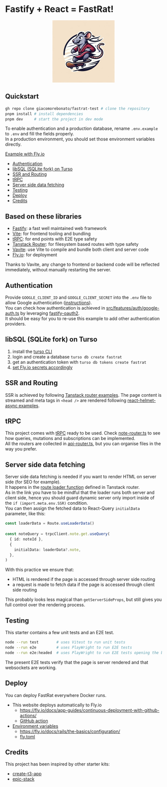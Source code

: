 # Fastify + React = FastRat! <!-- omit from toc -->

<p align="center">
  <img 
    src="https://github.com/giacomorebonato/fastrat/blob/main/src/images/logo.jpg?raw=true" 
    alt="A rat on a skateboard"
    width='200'
    height='200'
  />
</p>

## Quickstart <!-- omit from toc -->

```bash
gh repo clone giacomorebonato/fastrat-test # clone the repository
pnpm install # install dependencies
pnpm dev     # start the project in dev mode
```

To enable authentication and a production database, rename `.env.example` to `.env` and fill the fields properly.  
In a production environment, you should set those environment variables directly.

[Example with Fly.io](https://fly.io/docs/reference/secrets/)


- [Authentication](#authentication)
- [libSQL (SQLite fork) on Turso](#libsql-sqlite-fork-on-turso)
- [SSR and Routing](#ssr-and-routing)
- [tRPC](#trpc)
- [Server side data fetching](#server-side-data-fetching)
- [Testing](#testing)
- [Deploy](#deploy)
- [Credits](#credits)

## Based on these libraries <!-- omit from toc -->

* [Fastify](https://fastify.dev): a fast well maintained web framework
* [Vite](https://vitejs.dev): for frontend tooling and bundling
* [tRPC](https://trpc.io/docs/server/adapters/fastify): for end points with E2E type safety
* [Tanstack Router](https://tanstack.com/router/latest): for filesystem based routes with type safety
* [Vavite](https://github.com/cyco130/vavite): use Vite to compile and bundle both client and server code
* [Fly.io](https://fly.io): for deployment


Thanks to Vavite, any change to frontend or backend code will be reflected immediately, without manually restarting the server.

## Authentication

Provide `GOOGLE_CLIENT_ID` and `GOOGLE_CLIENT_SECRET` into the `.env` file to allow Google authentication ([instructions](https://www.balbooa.com/help/gridbox-documentation/integrations/other/google-client-id)).  
You can check how authentication is achieved in [src/features/auth/google-auth.ts](src/auth/google-auth.ts) by leveraging [fastify-oauth2](https://github.com/fastify/fastify-oauth2).  
It should be easy for you to re-use this example to add other authentication providers.

## libSQL (SQLite fork) on Turso

1. install the [turso CLI](https://docs.turso.tech/cli/installation)
2. login and create a database `turso db create fastrat`
3. get an authentication token with `turso db tokens create fastrat`
4. [set Fly.io secrets accordingly](https://fly.io/docs/flyctl/secrets-set/)

## SSR and Routing

SSR is achieved by following [Tanstack router examples](https://github.com/TanStack/router/tree/main/examples/react/basic-ssr-streaming-file-based).
The page content is streamed and meta tags in `<head />` are rendered following [react-helmet-async examples](https://github.com/staylor/react-helmet-async?tab=readme-ov-file#streams).


## tRPC

This project comes with [tRPC](https://trpc.io) ready to be used.
Check [note-router.ts](src/notes/note-api.ts) to see how queries, mutations and subscriptions can be implemented.  
All the routers are collected in [api-router.ts](src/server/api-router.ts), but you can organise files in the way you prefer.

## Server side data fetching

Server side data fetching is needed if you want to render HTML on server side (for SEO for example).  
It happens in the [route loader function](src/routes/notes/$noteId.tsx) defined in Tanstack router.  
As in the link you have to be mindful that the loader runs both server and client side, hence you should guard dynamic server only import inside of the `if (import.meta.env.SSR)` condition.  
You can then assign the fetched data to React-Query `initialData` parameter, like this:

```typescript
const loaderData = Route.useLoaderData()

const noteQuery = trpcClient.note.get.useQuery(
  { id: noteId },
  {
    initialData: loaderData?.note,
  },
)
```

With this practice we ensure that:

* HTML is rendered if the page is accessed through server side routing
* a request is made to fetch data if the page is accessed through client side routing

This probably looks less magical than `getServerSideProps`, but still gives you full control over the rendering process.

## Testing

This starter contains a few unit tests and an E2E test.

```bash
node --run test        # uses Vitest to run unit tests
node --run e2e         # uses PlayWright to run E2E tests
node --run e2e:headed  # uses PlayWright to run E2E tests opening the browser
```

The present E2E tests verify that the page is server rendered and that websockets are working.


## Deploy

You can deploy FastRat everywhere Docker runs.

* This website deploys automatically to Fly.io
  * https://fly.io/docs/app-guides/continuous-deployment-with-github-actions/
  * [GitHub action](.github/workflows/fly.yml)
* [Environment variables](src/features/server/env.ts)
  * https://fly.io/docs/rails/the-basics/configuration/
  * [fly.toml](fly.toml)

## Credits

This project has been inspired by other starter kits:

- [create-t3-app](https://github.com/t3-oss/create-t3-app)
- [epic-stack](https://github.com/epicweb-dev/epic-stack)
